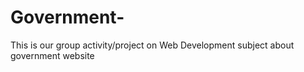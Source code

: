 # Government-
This is our group activity/project on Web Development subject about government website
